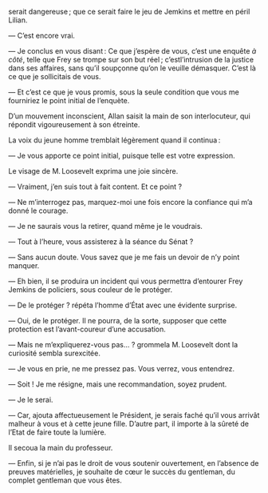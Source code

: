 serait dangereuse ; que ce serait faire le jeu de Jemkins et mettre en péril Lilian.

— C’est encore vrai.

— Je conclus en vous disant : Ce que j’espère de vous, c’est une enquête _à côté_, telle que Frey se trompe sur son but réel ; c’estl’intrusion de la justice dans ses affaires, sans qu’il soupçonne qu’on le veuille démasquer. C’est là ce que je sollicitais de vous.

— Et c’est ce que je vous promis, sous la seule condition que vous me
fourniriez le point initial de l’enquète.

D’un mouvement inconscient, Allan saisit la main de son interlocuteur,
qui répondit vigoureusement à son étreinte.

La voix du jeune homme tremblait légèrement quand il continua :

— Je vous apporte ce point initial, puisque telle est votre expression.

Le visage de M. Loosevelt exprima une joie sincère.

— Vraiment, j’en suis tout à fait content. Et ce point ?

— Ne m’interrogez pas, marquez-moi une fois encore la confiance qui m’a
donné le courage.

— Je ne saurais vous la retirer, quand même je le voudrais.

— Tout à l’heure, vous assisterez à la séance du Sénat ?

— Sans aucun doute. Vous savez que je me fais un devoir de n’y point
manquer.

— Eh bien, il se produira un incident qui vous permettra d’entourer
Frey Jemkins de policiers, sous couleur de le protéger.

— De le protéger ? répéta l’homme d’État avec une évidente surprise.

— Oui, de le protéger. Il ne pourra, de la sorte, supposer que cette protection est l’avant-coureur d’une accusation.

— Mais ne m’expliquerez-vous pas… ? grommela M. Loosevelt dont la curiosité sembla surexcitée.

— Je vous en prie, ne me pressez pas. Vous verrez, vous entendrez.

— Soit ! Je me résigne, mais une recommandation, soyez prudent.

— Je le serai.

— Car, ajouta affectueusement le Président, je serais faché qu’il vous
arrivât malheur à vous et à cette jeune fille. D’autre part, il importe à la sûreté de l’Etat de faire toute la lumière.

Il secoua la main du professeur.

— Enfin, si je n’ai pas le droit de vous soutenir ouvertement, en
l’absence de preuves matérielles, je souhaite de cœur le succès du gentleman, du complet gentleman que vous êtes.
